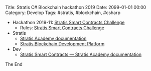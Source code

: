 Title:  Stratis C# Blockchain hackathon 2019
Date: 2099-01-01 00:00
Category: Develop
Tags: #stratis, #blockchain, #csharp

* Hackathon 2019-11: [Stratis Smart Contracts Challenge](https://stratisplatform.devpost.com/)
    * Rules: [Stratis Smart Contracts Challenge](https://stratisplatform.devpost.com/rules)
* Stratis
    * [Stratis Academy  documentation](https://academy.stratisplatform.com/index.html)
    * [Stratis Blockchain Development Platform](https://stratisplatform.com/)
* Dev
    * [Stratis Smart Contracts &mdash; Stratis Academy  documentation](https://academy.stratisplatform.com/SmartContracts/smart-contracts-introduction.html)

The End